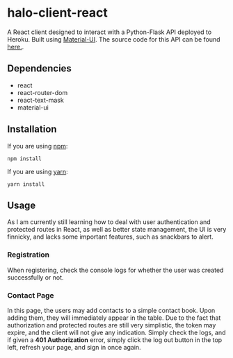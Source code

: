 # halo-client-react
A React client designed to interact with a Python-Flask API deployed to Heroku. Built using [Material-UI](https://material-ui.com/). The source code for this API can be found [here.](https://github.com/tomajohnson21/halo-server).

## Dependencies
* react
* react-router-dom
* react-text-mask
* material-ui

## Installation
If you are using [npm](https://www.npmjs.com/):

```
npm install
```

If you are using [yarn](https://yarnpkg.com/):

```
yarn install
```

## Usage

As I am currently still learning how to deal with user authentication and protected routes in React, as well as better state management, 
the UI is very finnicky, and lacks some important features, such as snackbars to alert. 

### Registration

When registering, check the console logs for whether the user was created successfully or not. 

### Contact Page

In this page, the users may add contacts to a simple contact book. Upon adding them, they will immediately appear in the table. Due to the fact that authorization and protected routes are still very simplistic, the token may expire, and the client will not give any indication. Simply check the logs, and if given a **401 Authorization** error, simply click the log out button in the top left, refresh your page, and sign in once again.
